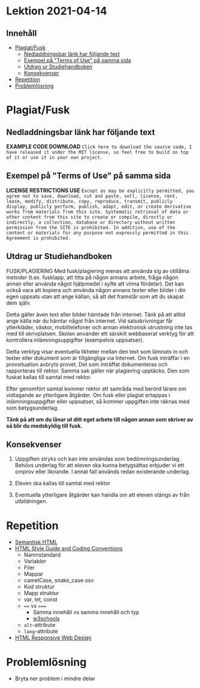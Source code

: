 # Lektion 2021-04-14

## Innehåll

- [Plagiat/Fusk](#plagiatfusk)
    - [Nedladdningsbar länk har följande text](#nedladdningsbar-lnk-har-fljande-text)
    - [Exempel på "Terms of Use" på samma sida](#exempel-p-terms-of-use-p-samma-sida)
    - [Utdrag ur Studiehandboken](#utdrag-ur-studiehandboken)
    - [Konsekvenser](#konsekvenser)
- [Repetition](#repetition)
- [Problemlösning](#problemlsning)

# Plagiat/Fusk

## Nedladdningsbar länk har följande text

**EXAMPLE CODE DOWNLOAD**
`Click here to download the source code, I have released it under the MIT license, so feel free to build on top of it or use it in your own project.`

## Exempel på "Terms of Use" på samma sida

**LICENSE RESTRICTIONS USE**
`Except as may be explicitly permitted, you agree not to save, download, cut and paste, sell, license, rent, lease, modify, distribute, copy, reproduce, transmit, publicly display, publicly perform, publish, adapt, edit, or create derivative works from materials from this site. Systematic retrieval of data or other content from this site to create or compile, directly or indirectly, a collection, database or directory without written permission from the SITE is prohibited. In addition, use of the content or materials for any purpose not expressly permitted in this Agreement is prohibited.`

## Utdrag ur Studiehandboken

FUSK/PLAGIERING Med fusk/plagiering menas att använda sig av otillåtna metoder (t.ex. fusklapp, att titta på någon
annans arbete, fråga någon annan eller använda något hjälpmedel i syfte att vinna fördelar). Det kan också vara att
kopiera och använda någon annans texter eller bilder i din egen uppsats utan att ange källan, så att det framstår som
att du skapat dem själv.

Detta gäller även text eller bilder hämtade från internet. Tänk på att alltid ange källa när du hämtar något från
internet. Vid salsskrivningar får ytterkläder, väskor, mobiltelefoner och annan elektronisk utrustning inte tas med till
skrivplatsen. Skolan använder ett särskilt webbaserat verktyg för att kontrollera inlämningsuppgifter (exempelvis
uppsatser).

Detta verktyg visar eventuella likheter mellan den text som lämnats in och texter eller dokument som är tillgängliga via
Internet. Om fusk inträffar i en provsituation avbryts provet. Det som inträffat dokumenteras och rapporteras till
rektor. Samma sak gäller när plagiering upptäcks. Den som fuskat kallas till samtal med rektor.

Efter genomfört samtal kommer rektor att samråda med berörd lärare om vidtagande av ytterligare åtgärder. Om fusk eller
plagiat ertappas i inlämningsuppgifter eller uppsatser, så kommer uppgiften inte räknas med som betygsunderlag.

**Tänk på att om du lånar ut ditt eget arbete till någon annan som skriver av så blir du medskyldig till fusk.**

## Konsekvenser

1. Uppgiften stryks och kan inte användas som bedömningsunderlag. Behövs underlag för att eleven ska kunna betygsättas
   erbjuder vi ett omprov eller liknande. I annat fall används redan existerande underlag.

2. Eleven ska kallas till samtal med rektor

3. Eventuella ytterligare åtgärder kan handla om att eleven stängs av från utbildningen.

# Repetition

- [Semantisk HTML](https://www.w3schools.com/html/html5_semantic_elements.asp)
- [HTML Style Guide and Coding Conventions](https://www.w3schools.com/html/html5_syntax.asp)
    - Namnstandard
    - Variabler
    - Filer
    - Mappar
    - camelCase, snake_case osv
    - Kod struktur
    - Mapp struktur
    - var, let, const
    - `==` vs `===`
        - Samma innehåll vs samma innehåll och typ
        - [w3schools](https://www.w3schools.com/js/js_comparisons.asp)
    - `alt`-attribute
    - `lang`-attribute
- [HTML Responsive Web Design](https://www.w3schools.com/html/html_responsive.asp)

# Problemlösning

- Bryta ner problem i mindre delar


